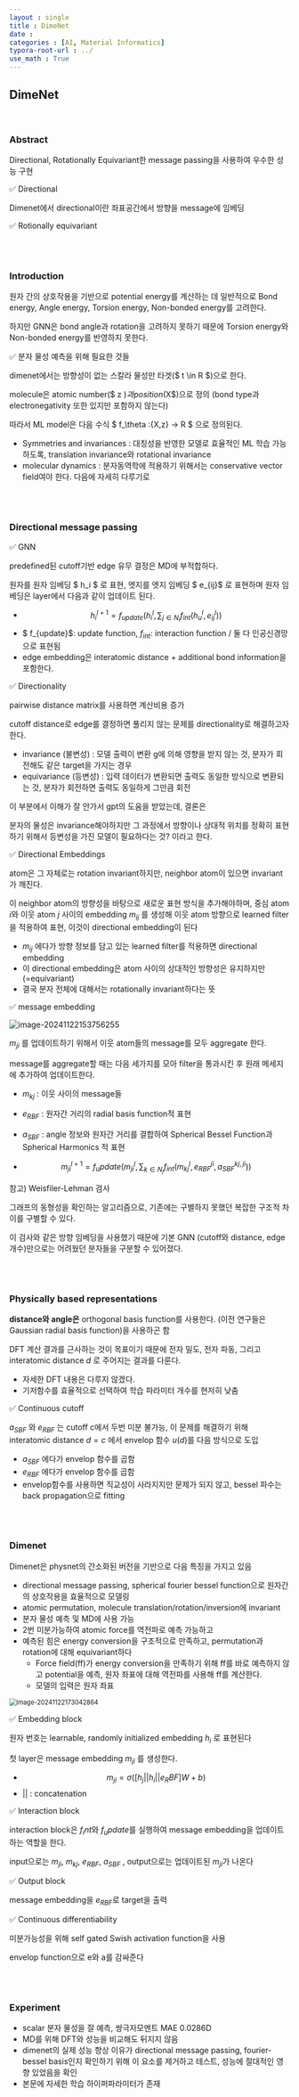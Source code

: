 ```yaml
---
layout : single
title : DimeNet
date : 
categories : [AI, Material Informatics]
typora-root-url : ../
use_math : True
---
```




## DimeNet

<br>

### Abstract

Directional, Rotationally Equivariant한 message passing을 사용하여 우수한 성능 구현



✅ Directional

Dimenet에서 directional이란 좌표공간에서 방향을 message에 임베딩

✅ Rotionally equivariant



<br>

<br>

### Introduction

원자 간의 상호작용을 기반으로 potential energy를 계산하는 데 일반적으로 Bond energy, Angle energy, Torsion energy, Non-bonded energy를 고려한다.

하지만 GNN은 bond angle과 rotation을 고려하지 못하기 때문에 Torsion energy와 Non-bonded energy를 반영하지 못한다.



✅ 분자 물성 예측을 위해 필요한 것들

dimenet에서는 방향성이 없는 스칼라 물성만 타겟($ t \in R $)으로 한다. 

molecule은 atomic number($ z $)과 position($X$)으로 정의 (bond type과 electronegativity 또한 있지만 포함하지 않는다)

따라서 ML model은 다음 수식 $ f_\theta :{X,z} → R $  으로 정의된다.

* Symmetries and invariances : 대칭성을 반영한 모델로 효율적인 ML 학습 가능하도록, translation invariance와 rotational invariance
* molecular dynamics : 분자동역학에 적용하기 위해서는 conservative vector field여야 한다. 다음에 자세히 다루기로

<br><br>

### Directional message passing

✅ GNN

predefined된 cutoff기반 edge 유무 결정은 MD에 부적합하다.

원자를 원자 임베딩 $ h_i $ 로 표현, 엣지를 엣지 임베딩 $ e_{ij}$ 로 표현하며 원자 임베딩은 layer에서 다음과 같이 업데이트 된다.

* $$ h_i^{l+1} = f_{update}(h_i^l, \sum_{j \in N_i} f_{int}(h_u^l, e_{ij}^l)) $$
* $ f_{update}$: update function, $f_{int}$: interaction function / 둘 다 인공신경망으로 표현됨
* edge embedding은 interatomic distance + additional bond information을 포함한다.



✅ Directionality

pairwise distance matrix를 사용하면 계산비용 증가

cutoff distance로 edge를 결정하면 풀리지 않는 문제를 directionality로 해결하고자 한다.



* invariance (불변성) : 모델 출력이 변환 g에 의해 영향을 받지 않는 것, 분자가 회전해도 같은 target을 가지는 경우
* equivariance (등변성) : 입력 데이터가 변환되면 출력도 동일한 방식으로 변환되는 것, 분자가 회전하면 출력도 동일하게 그만큼 회전



이 부분에서 이해가 잘 안가서 gpt의 도움을 받았는데, 결론은

분자의 물성은 invariance해야하지만 그 과정에서 방향이나 상대적 위치를 정확히 표현하기 위해서 등변성을 가진 모델이 필요하다는 것? 이라고 한다.



✅ Directional Embeddings

atom은 그 자체로는 rotation invariant하지만, neighbor atom이 있으면 invariant가 깨진다.

이 neighbor atom의 방향성을 바탕으로 새로운 표현 방식을 추가해야하며, 중심 atom $i$와 이웃 atom $j$ 사이의 embedding $m_{ij}$ 를 생성해 이웃 atom 방향으로 learned filter을 적용하여 표현, 이것이 directional embedding이 된다

* $m_{ij}$ 에다가 방향 정보를 담고 있는 learned filter를 적용하면 directional embedding
* 이 directional embedding은 atom 사이의 상대적인 방향성은 유지하지만 (=equivariant)
* 결국 분자 전체에 대해서는 rotationally invariant하다는 뜻



✅ message embedding

![image-20241122153756255](/images/2024-11-15/image-20241122153756255.png)

$m_{ji}$ 를 업데이트하기 위해서 이웃 atom들의 message를 모두 aggregate 한다. 

message를 aggregate할 때는 다음 세가지를 모아 filter을 통과시킨 후 원래 메세지에 추가하여 업데이트한다.

* $m_{kj}$ : 이웃 사이의 message들
* $e_{RBF}$ : 원자간 거리의 radial basis function적 표현
* $a_{SBF}$ : angle 정보와 원자간 거리를 결합하여 Spherical Bessel Function과 Spherical Harmonics 적 표현

* $$m_{ji}^{l+1} = f_update(m_{ji}^l, \sum_{k\in N_j} f_{int}(m_{kj}^l, e_{RBF}^{ji}, a_{SBF}^{kj, ji}))$$



참고) Weisfiler-Lehman 검사

그래프의 동형성을 확인하는 알고리즘으로, 기존에는 구별하지 못했던 복잡한 구조적 차이를 구별할 수 있다.

이 검사와 같은 방향 임베딩을 사용했기 때문에 기본 GNN (cutoff와 distance, edge개수)만으로는 어려웠던 분자들을 구분할 수 있어졌다.

<br><br>

### Physically based representations

**distance와 angle은** orthogonal basis function를 사용한다. (이전 연구들은 Gaussian radial basis function)을 사용하곤 함

DFT 계산 결과를 근사하는 것이 목표이기 때문에 전자 밀도, 전자 파동, 그리고 interatomic distance $d$ 로 주어지는 결과를 다룬다.

* 자세한 DFT 내용은 다루지 않겠다.
* 기저함수를 효율적으로 선택하여 학습 파라미터 개수를 현저히 낮춤



✅ Continuous cutoff

$a_{SBF}$ 와 $e_{RBF}$ 는 cutoff c에서 두번 미분 불가능, 이 문제를 해결하기 위해 interatomic distance $d = c$ 에서 envelop 함수 $u(d)$를 다음 방식으로 도입

* $a_{SBF}$ 에다가 envelop 함수를 곱함
* $e_{RBF}$ 에다가 envelop 함수를 곱함
* envelop함수를 사용하면 직교성이 사라지지만 문제가 되지 않고, bessel 파수는 back propagation으로 fitting

<br><br>

### Dimenet

Dimenet은 physnet의 간소화된 버전을 기반으로 다음 특징을 가지고 있음

* directional message passing, spherical fourier bessel function으로 원자간의 상호작용을 효율적으로 모델링
* atomic permutation, molecule translation/rotation/inversion에 invariant
* 분자 물성 예측 및 MD에 사용 가능
* 2번 미분가능하여 atomic force를 역전파로 예측 가능하고
* 예측된 힘은 energy conversion을 구조적으로 만족하고, permutation과 rotation에 대해 equivariant하다
  * Force field(ff)가 energy conversion을 만족하기 위해 ff를 바로 예측하지 않고 potential을 예측, 원자 좌표에 대해 역전파를 사용해 ff를 계산한다.
  * 모델의 입력은 원자 좌표 



<img src="/images/2024-11-15/image-20241122173042864.png" alt="image-20241122173042864" style="zoom:80%;" />

✅ Embedding block

원자 번호는 learnable, randomly initialized embedding $h_i$ 로 표현된다

첫 layer은 message embedding $m_{ji}$ 를 생성한다.

* $$m_{ji}=\sigma([h_j||h_i||e_RBF]W+b)$$
* $||$ : concatenation



✅ Interaction block

interaction block은 $f_int$와 $f_update$를 실행하여 message embedding을 업데이트하는 역할을 한다.

input으로는 $m_{ji}$, $m_{kj}$, $e_{RBF}$, $a_{SBF}$ , output으로는 업데이트된 $m_{ji}$가 나온다



✅ Output block

message embedding을 $e_{RBF}$로 target을 출력



✅ Continuous differentiability

미분가능성을 위해 self gated Swish activation function을 사용

envelop function으로 e와 a를 감싸준다

<br><br>

### Experiment

* scalar 분자 물성을 잘 예측, 쌍극자모멘트 MAE 0.0286D
* MD를 위해 DFT와 성능을 비교해도 뒤지지 않음
* dimenet의 실제 성능 향상 이유가 directional message passing, fourier-bessel basis인지 확인하기 위해 이 요소를 제거하고 테스트, 성능에 절대적인 영향 있었음을 확인
* 본문에 자세한 학습 하이퍼파라미터가 존재









